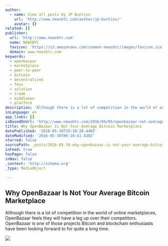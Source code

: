 ```yaml
---
author:
  - name: View all posts by JP Buntinx
    url: 'http://www.newsbtc.com/author/jp-buntinx/'
    avatar: {}
related: []
publisher:
  url: 'http://www.newsbtc.com'
  name: NEWSBTC
  favicon: 'https://s3.amazonaws.com/common-newsbtc/images/favicon.ico'
  domain: www.newsbtc.com
keywords:
  - openbazaar
  - marketplace
  - peer-to-peer
  - bitcoin
  - decentralized
  - fees
  - solution
  - trade
  - middleman
  - platform
description: 'Although there is a lot of competition in the world of online marketplaces, OpenBazaar feels they will have a leg up over their competitors. OpenBazaar is one of those projects Bitcoin and blockchain enthusiasts have been looking forward to for quite a long time.'
inLanguage: en
app_links: []
isBasedOnUrl: 'http://www.newsbtc.com/2016/04/05/openbazaar-not-average-bitcoin-marketplace/'
title: Why OpenBazaar Is Not Your Average Bitcoin Marketplace
datePublished: '2016-05-30T15:18:20.440Z'
dateModified: '2016-05-30T06:10:41.420Z'
starred: false
sourcePath: _posts/2016-05-30-why-openbazaar-is-not-your-average-bitcoin-marketplace.md
inFeed: true
hasPage: false
inNav: false
_context: 'http://schema.org'
_type: MediaObject

---
```

<article style=""><h1>Why OpenBazaar Is Not Your Average Bitcoin Marketplace</h1><p>Although there is a lot of competition in the world of online marketplaces, OpenBazaar feels they will have a leg up over their competitors. OpenBazaar is one of those projects Bitcoin and blockchain enthusiasts have been looking forward to for quite a long time.</p><img src="http://s3.amazonaws.com/main-newsbtc-images/2016/04/05082901/OpenBazaar.jpg" /></article>